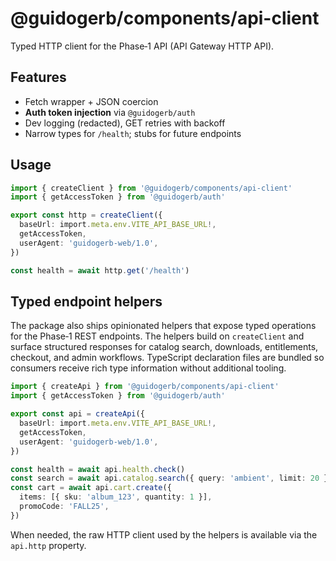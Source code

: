 # @guidogerb/components/api-client

Typed HTTP client for the Phase‑1 API (API Gateway HTTP API).

## Features

- Fetch wrapper + JSON coercion
- **Auth token injection** via `@guidogerb/auth`
- Dev logging (redacted), GET retries with backoff
- Narrow types for `/health`; stubs for future endpoints

## Usage

```ts
import { createClient } from '@guidogerb/components/api-client'
import { getAccessToken } from '@guidogerb/auth'

export const http = createClient({
  baseUrl: import.meta.env.VITE_API_BASE_URL!,
  getAccessToken,
  userAgent: 'guidogerb-web/1.0',
})

const health = await http.get('/health')
```

## Typed endpoint helpers

The package also ships opinionated helpers that expose typed operations for
the Phase‑1 REST endpoints. The helpers build on `createClient` and surface
structured responses for catalog search, downloads, entitlements, checkout,
and admin workflows. TypeScript declaration files are bundled so consumers
receive rich type information without additional tooling.

```ts
import { createApi } from '@guidogerb/components/api-client'
import { getAccessToken } from '@guidogerb/auth'

export const api = createApi({
  baseUrl: import.meta.env.VITE_API_BASE_URL!,
  getAccessToken,
  userAgent: 'guidogerb-web/1.0',
})

const health = await api.health.check()
const search = await api.catalog.search({ query: 'ambient', limit: 20 })
const cart = await api.cart.create({
  items: [{ sku: 'album_123', quantity: 1 }],
  promoCode: 'FALL25',
})
```

When needed, the raw HTTP client used by the helpers is available via the
`api.http` property.
